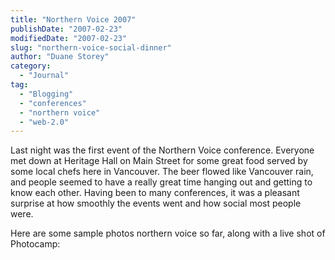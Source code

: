 ```yaml
---
title: "Northern Voice 2007"
publishDate: "2007-02-23"
modifiedDate: "2007-02-23"
slug: "northern-voice-social-dinner"
author: "Duane Storey"
category:
  - "Journal"
tag:
  - "Blogging"
  - "conferences"
  - "northern voice"
  - "web-2.0"
---
```


Last night was the first event of the Northern Voice conference. Everyone met down at Heritage Hall on Main Street for some great food served by some local chefs here in Vancouver. The beer flowed like Vancouver rain, and people seemed to have a really great time hanging out and getting to know each other. Having been to many conferences, it was a pleasant surprise at how smoothly the events went and how social most people were.

Here are some sample photos northern voice so far, along with a live shot of Photocamp: